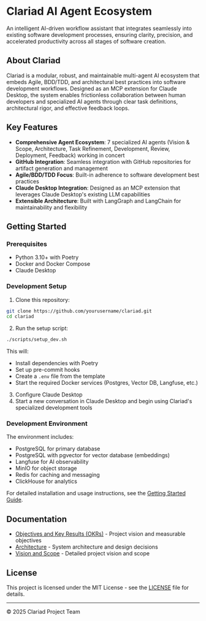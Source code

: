 # Clariad AI Agent Ecosystem

An intelligent AI-driven workflow assistant that integrates seamlessly into existing software development processes, ensuring clarity, precision, and accelerated productivity across all stages of software creation.

## About Clariad

Clariad is a modular, robust, and maintainable multi-agent AI ecosystem that embeds Agile, BDD/TDD, and architectural best practices into software development workflows. Designed as an MCP extension for Claude Desktop, the system enables frictionless collaboration between human developers and specialized AI agents through clear task definitions, architectural rigor, and effective feedback loops.

## Key Features

- **Comprehensive Agent Ecosystem**: 7 specialized AI agents (Vision & Scope, Architecture, Task Refinement, Development, Review, Deployment, Feedback) working in concert
- **GitHub Integration**: Seamless integration with GitHub repositories for artifact generation and management
- **Agile/BDD/TDD Focus**: Built-in adherence to software development best practices
- **Claude Desktop Integration**: Designed as an MCP extension that leverages Claude Desktop's existing LLM capabilities
- **Extensible Architecture**: Built with LangGraph and LangChain for maintainability and flexibility

## Getting Started

### Prerequisites

- Python 3.10+ with Poetry
- Docker and Docker Compose
- Claude Desktop

### Development Setup

1. Clone this repository:
```bash
git clone https://github.com/yourusername/clariad.git
cd clariad
```

2. Run the setup script:
```bash
./scripts/setup_dev.sh
```

This will:
- Install dependencies with Poetry
- Set up pre-commit hooks
- Create a `.env` file from the template
- Start the required Docker services (Postgres, Vector DB, Langfuse, etc.)

3. Configure Claude Desktop
4. Start a new conversation in Claude Desktop and begin using Clariad's specialized development tools

### Development Environment

The environment includes:
- PostgreSQL for primary database
- PostgreSQL with pgvector for vector database (embeddings)
- Langfuse for AI observability
- MinIO for object storage
- Redis for caching and messaging
- ClickHouse for analytics

For detailed installation and usage instructions, see the [Getting Started Guide](docs/getting-started/README.md).

## Documentation

- [Objectives and Key Results (OKRs)](docs/project/okrs.md) - Project vision and measurable objectives
- [Architecture](docs/architecture/README.md) - System architecture and design decisions
- [Vision and Scope](docs/project/vision-and-scope.md) - Detailed project vision and scope

## License

This project is licensed under the MIT License - see the [LICENSE](LICENSE) file for details.

---

© 2025 Clariad Project Team
